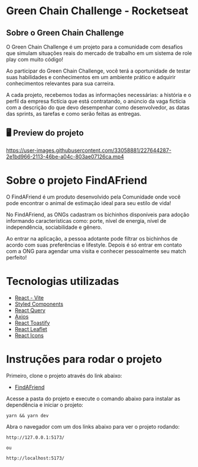# Green Chain Challenge - Rocketseat
## Sobre o Green Chain Challenge

O Green Chain Challenge é um projeto para a comunidade com desafios que simulam situações reais do mercado de trabalho em um sistema de role play com muito código!

Ao participar do Green Chain Challenge, você terá a oportunidade de testar suas habilidades e conhecimentos em um ambiente prático e adquirir conhecimentos relevantes para sua carreira.

A cada projeto, recebemos todas as informações necessárias: a história e o perfil da empresa fictícia que está contratando, o anúncio da vaga fictícia com a descrição do que devo desempenhar como desenvolvedor, as datas das sprints, as tarefas e como serão feitas as entregas.

<!-- <br />

<img src="https://github.com/gustavosorati/rocketseat-gcc/raw/main/_docs/capa.jpg" alt="" />

<br /> -->

## 🖥️ Preview do projeto

https://user-images.githubusercontent.com/33058881/227644287-2e1bd966-2113-46be-a04c-803ae07126ca.mp4




# Sobre o projeto FindAFriend

O FindAFriend é um produto desenvolvido pela Comunidade onde você pode encontrar o animal de estimação ideal para seu estilo de vida! 

No FindAFriend, as ONGs cadastram os bichinhos disponíveis para adoção informando características como: porte, nível de energia, nível de independência, sociabilidade e gênero. 

Ao entrar na aplicação, a pessoa adotante pode filtrar os bichinhos de acordo com suas preferências e lifestyle. Depois é só entrar em contato com a ONG para agendar uma visita e conhecer pessoalmente seu match perfeito!

# Tecnologias utilizadas
 - [React - Vite](https://vitejs.dev/)
 - [Styled Components](https://styled-components.com/)
 - [React Query](https://react-query-v3.tanstack.com/)
 - [Axios](https://axios-http.com/ptbr/docs/intro)
 - [React Toastify](https://fkhadra.github.io/react-toastify/introduction)
 - [React Leaflet](https://react-leaflet.js.org/)
 - [React Icons](https://react-icons.github.io/)

 # Instruções para rodar o projeto
 Primeiro, clone o projeto através do link abaixo:
  - [FindAFriend](https://github.com/emevieira123/find-a-friend)

 Acesse a pasta do projeto e execute o comando abaixo para instalar as dependência e iniciar o projeto:

 ```
 yarn && yarn dev
 ```

 Abra o navegador com um dos links abaixo para ver o projeto rodando:
 ```
 http://127.0.0.1:5173/

 ou

 http://localhost:5173/
 ```
